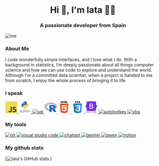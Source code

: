 <h1 align="center">Hi 👋, I'm Iata 👩‍🎤</h1>
<h3 align="center">A passionate developer from Spain</h3>

![me](https://private-user-images.githubusercontent.com/202996907/497762807-4c26df1b-5b61-4e10-b349-ddd259015e3b.png?jwt=eyJ0eXAiOiJKV1QiLCJhbGciOiJIUzI1NiJ9.eyJpc3MiOiJnaXRodWIuY29tIiwiYXVkIjoicmF3LmdpdGh1YnVzZXJjb250ZW50LmNvbSIsImtleSI6ImtleTUiLCJleHAiOjE3NTk3NDc0NDgsIm5iZiI6MTc1OTc0NzE0OCwicGF0aCI6Ii8yMDI5OTY5MDcvNDk3NzYyODA3LTRjMjZkZjFiLTViNjEtNGUxMC1iMzQ5LWRkZDI1OTAxNWUzYi5wbmc_WC1BbXotQWxnb3JpdGhtPUFXUzQtSE1BQy1TSEEyNTYmWC1BbXotQ3JlZGVudGlhbD1BS0lBVkNPRFlMU0E1M1BRSzRaQSUyRjIwMjUxMDA2JTJGdXMtZWFzdC0xJTJGczMlMkZhd3M0X3JlcXVlc3QmWC1BbXotRGF0ZT0yMDI1MTAwNlQxMDM5MDhaJlgtQW16LUV4cGlyZXM9MzAwJlgtQW16LVNpZ25hdHVyZT1lZjA4YWE3YTQ0OGNkNzkxYjExNDE4YzRiNzYxZjliMjhmMjUzOTQ5MTU0NzE3YTNiNmUxZWRjYmQwZTI0MzM4JlgtQW16LVNpZ25lZEhlYWRlcnM9aG9zdCJ9.F6w8FNgY7gbM3jaetrgN-fdzHUqJXSiRld19Td78eM4)

### About Me

<p>I code wonderfully simple interfaces, and I love what I do. With a background in statistics, I’m deeply passionate about all things computer science and how we can use code to explore and understand the world. Although I'm a committed data scientist, when a project is handed to me from scratch, I enjoy the whole process of bringing it to life</p>

### I speak

<p align="left">
<a href="https://developer.mozilla.org/en-US/docs/Web/JavaScript" target="_blank">
<img src="https://raw.githubusercontent.com/devicons/devicon/master/icons/javascript/javascript-original.svg" alt="javascript" width="40" height="40"/>
</a>
<a href="https://www.python.org" target="_blank" rel="noreferrer">
<img src="https://raw.githubusercontent.com/devicons/devicon/master/icons/python/python-original-wordmark.svg" alt="python" width="40" height="40"/>
</a>
<a href="https://en.wikipedia.org/wiki/SQL" target="_blank" rel="noreferrer">
<img src="https://www.svgrepo.com/show/331760/sql-database-generic.svg" alt="sql" width="40" height="40"/>
</a>
<a href="https://www.r-project.org/" target="_blank" rel="noreferrer">
<img src="https://raw.githubusercontent.com/devicons/devicon/master/icons/r/r-original.svg" alt="r" width="40" height="40"/>
</a>
<a href="https://www.w3.org/html/" target="_blank">
<img src="https://raw.githubusercontent.com/devicons/devicon/master/icons/html5/html5-original-wordmark.svg" alt="html5" width="40" height="40"/>
</a>
<a href="https://www.w3schools.com/css/" target="_blank">
<img src="https://raw.githubusercontent.com/devicons/devicon/master/icons/css3/css3-original-wordmark.svg" alt="css3" width="40" height="40"/>
</a>
<a href="https://getbootstrap.com" target="_blank">
<img src="https://raw.githubusercontent.com/devicons/devicon/master/icons/bootstrap/bootstrap-plain-wordmark.svg" alt="bootstrap" width="40" height="40"/>
</a>
<a href="https://www.autohotkey.com/" target="_blank" rel="noreferrer">
<img src="https://www.svgrepo.com/show/353416/autohotkey.svg" alt="autohotkey" width="40" height="40"/>
</a>
<a href="https://learn.microsoft.com/en-us/office/vba/api/overview/" target="_blank" rel="noreferrer">
<img src="https://www.svgrepo.com/show/373589/vba.svg" alt="vba" width="40" height="40"/>
</a>
</p>


### My tools

<p align="left">
<a href="https://git-scm.com/" target="_blank">
<img src="https://www.vectorlogo.zone/logos/git-scm/git-scm-icon.svg" alt="git" width="40" height="40"/>
</a>
<a href="https://code.visualstudio.com/" target="_blank">
<img src="https://user-images.githubusercontent.com/12766483/129493491-fe6f8ccb-7d6a-4348-9212-8e06510d56b7.png" alt="visual studio code" width="40" height="40"/>
</a>
<a href="https://chat.openai.com/" target="_blank">
<img src="https://upload.wikimedia.org/wikipedia/commons/0/04/ChatGPT_logo.svg" alt="chatgpt" width="40" height="40"/>
</a>
<a href="https://gemini.google.com/" target="_blank">
<img src="https://upload.wikimedia.org/wikipedia/commons/4/4f/Google_Gemini_logo.svg" alt="gemini" width="40" height="40"/>
</a>
<a href="https://qwen.ai/" target="_blank">
<img src="https://raw.githubusercontent.com/LazyRen/ai-icons/main/qwen.svg" alt="qwen" width="40" height="40"/>
</a>
<a href="https://www.notion.so/" target="_blank">
<img src="https://www.vectorlogo.zone/logos/notionhq/notionhq-icon.svg" alt="notion" width="40" height="40"/>
</a>
</p>



### My github stats

[![Iata's GitHub stats](https://github-readme-stats.vercel.app/api?username=iata-lab&show_icons=true&theme=radical)
)
